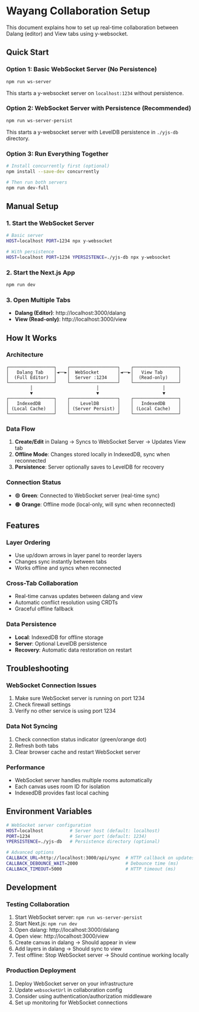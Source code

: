 # Wayang Collaboration Setup

This document explains how to set up real-time collaboration between Dalang (editor) and View tabs using y-websocket.

## Quick Start

### Option 1: Basic WebSocket Server (No Persistence)
```bash
npm run ws-server
```
This starts a y-websocket server on `localhost:1234` without persistence.

### Option 2: WebSocket Server with Persistence (Recommended)
```bash
npm run ws-server-persist
```
This starts a y-websocket server with LevelDB persistence in `./yjs-db` directory.

### Option 3: Run Everything Together
```bash
# Install concurrently first (optional)
npm install --save-dev concurrently

# Then run both servers
npm run dev-full
```

## Manual Setup

### 1. Start the WebSocket Server
```bash
# Basic server
HOST=localhost PORT=1234 npx y-websocket

# With persistence
HOST=localhost PORT=1234 YPERSISTENCE=./yjs-db npx y-websocket
```

### 2. Start the Next.js App
```bash
npm run dev
```

### 3. Open Multiple Tabs
- **Dalang (Editor)**: http://localhost:3000/dalang
- **View (Read-only)**: http://localhost:3000/view

## How It Works

### Architecture
```
┌─────────────────┐    ┌──────────────────┐    ┌─────────────────┐
│   Dalang Tab    │◄──►│  WebSocket       │◄──►│   View Tab      │
│  (Full Editor)  │    │  Server :1234    │    │  (Read-only)    │
└─────────────────┘    └──────────────────┘    └─────────────────┘
         │                        │                        │
         ▼                        ▼                        ▼
┌─────────────────┐    ┌──────────────────┐    ┌─────────────────┐
│   IndexedDB     │    │    LevelDB       │    │   IndexedDB     │
│ (Local Cache)   │    │ (Server Persist) │    │ (Local Cache)   │
└─────────────────┘    └──────────────────┘    └─────────────────┘
```

### Data Flow
1. **Create/Edit** in Dalang → Syncs to WebSocket Server → Updates View tab
2. **Offline Mode**: Changes stored locally in IndexedDB, sync when reconnected
3. **Persistence**: Server optionally saves to LevelDB for recovery

### Connection Status
- 🟢 **Green**: Connected to WebSocket server (real-time sync)
- 🟠 **Orange**: Offline mode (local-only, will sync when reconnected)

## Features

### Layer Ordering
- Use up/down arrows in layer panel to reorder layers
- Changes sync instantly between tabs
- Works offline and syncs when reconnected

### Cross-Tab Collaboration
- Real-time canvas updates between dalang and view
- Automatic conflict resolution using CRDTs
- Graceful offline fallback

### Data Persistence
- **Local**: IndexedDB for offline storage
- **Server**: Optional LevelDB persistence
- **Recovery**: Automatic data restoration on restart

## Troubleshooting

### WebSocket Connection Issues
1. Make sure WebSocket server is running on port 1234
2. Check firewall settings
3. Verify no other service is using port 1234

### Data Not Syncing
1. Check connection status indicator (green/orange dot)
2. Refresh both tabs
3. Clear browser cache and restart WebSocket server

### Performance
- WebSocket server handles multiple rooms automatically
- Each canvas uses room ID for isolation
- IndexedDB provides fast local caching

## Environment Variables

```bash
# WebSocket server configuration
HOST=localhost          # Server host (default: localhost)
PORT=1234               # Server port (default: 1234)
YPERSISTENCE=./yjs-db   # Persistence directory (optional)

# Advanced options
CALLBACK_URL=http://localhost:3000/api/sync  # HTTP callback on updates
CALLBACK_DEBOUNCE_WAIT=2000                  # Debounce time (ms)
CALLBACK_TIMEOUT=5000                        # HTTP timeout (ms)
```

## Development

### Testing Collaboration
1. Start WebSocket server: `npm run ws-server-persist`
2. Start Next.js: `npm run dev`
3. Open dalang: http://localhost:3000/dalang
4. Open view: http://localhost:3000/view
5. Create canvas in dalang → Should appear in view
6. Add layers in dalang → Should sync to view
7. Test offline: Stop WebSocket server → Should continue working locally

### Production Deployment
1. Deploy WebSocket server on your infrastructure
2. Update `websocketUrl` in collaboration config
3. Consider using authentication/authorization middleware
4. Set up monitoring for WebSocket connections
